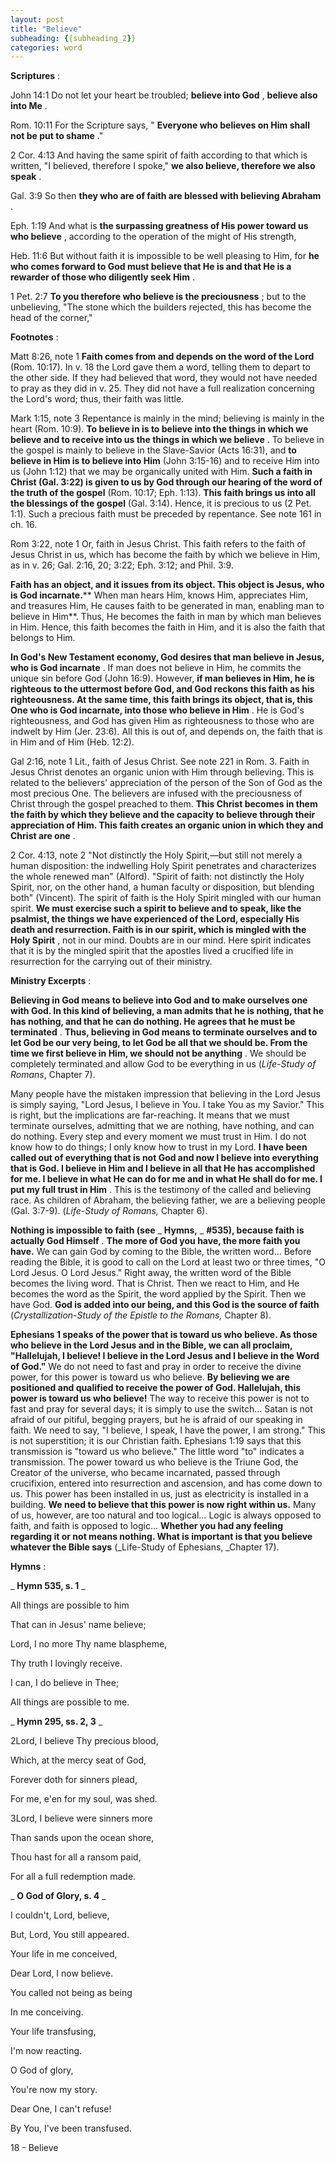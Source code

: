 ```yaml
---
layout: post
title: "Believe"
subheading: {{subheading_2}}
categories: word
---
```


**Scriptures** :

John 14:1 Do not let your heart be troubled; **believe into God** , **believe also into Me** .

Rom. 10:11 For the Scripture says, " **Everyone who believes on Him shall not be put to shame** ."

2 Cor. 4:13 And having the same spirit of faith according to that which is written, "I believed, therefore I spoke," **we also believe, therefore we also speak** .

Gal. 3:9 So then **they who are of faith are blessed with believing Abraham** .

Eph. 1:19 And what is **the surpassing greatness of His power toward us who believe** , according to the operation of the might of His strength,

Heb. 11:6 But without faith it is impossible to be well pleasing to Him, for **he who comes forward to God must believe that He is and that He is a rewarder of those who diligently seek Him** .

1 Pet. 2:7 **To you therefore who believe is the preciousness** ; but to the unbelieving, "The stone which the builders rejected, this has become the head of the corner,"

**Footnotes** :

Matt 8:26, note 1 **Faith comes from and depends on the word of the Lord** (Rom. 10:17). In v. 18 the Lord gave them a word, telling them to depart to the other side. If they had believed that word, they would not have needed to pray as they did in v. 25. They did not have a full realization concerning the Lord's word; thus, their faith was little.

Mark 1:15, note 3 Repentance is mainly in the mind; believing is mainly in the heart (Rom. 10:9). **To believe in is to believe into the things in which we believe and to receive into us the things in which we believe** . To believe in the gospel is mainly to believe in the Slave-Savior (Acts 16:31), and **to believe in Him is to believe into Him** (John 3:15-16) and to receive Him into us (John 1:12) that we may be organically united with Him. **Such a faith in Christ (Gal. 3:22) is given to us by God through our hearing of the word of the truth of the gospel** (Rom. 10:17; Eph. 1:13). **This faith brings us into all the blessings of the gospel** (Gal. 3:14). Hence, it is precious to us (2 Pet. 1:1). Such a precious faith must be preceded by repentance. See note 161 in ch. 16.

Rom 3:22, note 1 Or, faith in Jesus Christ. This faith refers to the faith of Jesus Christ in us, which has become the faith by which we believe in Him, as in v. 26; Gal. 2:16, 20; 3:22; Eph. 3:12; and Phil. 3:9.

**Faith has an object, and it issues from its object. This object is Jesus, who is God incarnate.**** When man hears Him, knows Him, appreciates Him, and treasures Him, He causes faith to be generated in man, enabling man to believe in Him**. Thus, He becomes the faith in man by which man believes in Him. Hence, this faith becomes the faith in Him, and it is also the faith that belongs to Him.

**In God's New Testament economy, God desires that man believe in Jesus, who is God incarnate** . If man does not believe in Him, he commits the unique sin before God (John 16:9). However, **if man believes in Him, he is righteous to the uttermost before God, and God reckons this faith as his righteousness. At the same time, this faith brings its object, that is, this One who is God incarnate, into those who believe in Him** . He is God's righteousness, and God has given Him as righteousness to those who are indwelt by Him (Jer. 23:6). All this is out of, and depends on, the faith that is in Him and of Him (Heb. 12:2).

Gal 2:16, note 1 Lit., faith of Jesus Christ. See note 221 in Rom. 3. Faith in Jesus Christ denotes an organic union with Him through believing. This is related to the believers' appreciation of the person of the Son of God as the most precious One. The believers are infused with the preciousness of Christ through the gospel preached to them. **This Christ becomes in them the faith by which they believe and the capacity to believe through their appreciation of Him. This faith creates an organic union in which they and Christ are one** .

2 Cor. 4:13, note 2 "Not distinctly the Holy Spirit,—but still not merely a human disposition: the indwelling Holy Spirit penetrates and characterizes the whole renewed man" (Alford). "Spirit of faith: not distinctly the Holy Spirit, nor, on the other hand, a human faculty or disposition, but blending both" (Vincent). The spirit of faith is the Holy Spirit mingled with our human spirit. **We must exercise such a spirit to believe and to speak, like the psalmist, the things we have experienced of the Lord, especially His death and resurrection. Faith is in our spirit, which is mingled with the Holy Spirit** , not in our mind. Doubts are in our mind. Here spirit indicates that it is by the mingled spirit that the apostles lived a crucified life in resurrection for the carrying out of their ministry.

**Ministry Excerpts** :

**Believing in God means to believe into God and to make ourselves one with God. In this kind of believing, a man admits that he is nothing, that he has nothing, and that he can do nothing. He agrees that he must be terminated** . **Thus, believing in God means to terminate ourselves and to let God be our very being, to let God be all that we should be. From the time we first believe in Him, we should not be anything** . We should be completely terminated and allow God to be everything in us (_Life-Study of Romans_, Chapter 7).

Many people have the mistaken impression that believing in the Lord Jesus is simply saying, "Lord Jesus, I believe in You. I take You as my Savior." This is right, but the implications are far-reaching. It means that we must terminate ourselves, admitting that we are nothing, have nothing, and can do nothing. Every step and every moment we must trust in Him. I do not know how to do things; I only know how to trust in my Lord. **I have been called out of everything that is not God and now I believe into everything that is God. I believe in Him and I believe in all that He has accomplished for me. I believe in what He can do for me and in what He shall do for me. I put my full trust in Him** . This is the testimony of the called and believing race. As children of Abraham, the believing father, we are a believing people (Gal. 3:7-9). (_Life-Study of Romans,_ Chapter 6).

**Nothing is impossible to faith (see** _ **Hymns,** _ **#535), because faith is actually God Himself** . **The more of God you have, the more faith you have.** We can gain God by coming to the Bible, the written word… Before reading the Bible, it is good to call on the Lord at least two or three times, "O Lord Jesus. O Lord Jesus." Right away, the written word of the Bible becomes the living word. That is Christ. Then we react to Him, and He becomes the word as the Spirit, the word applied by the Spirit. Then we have God. **God is added into our being, and this God is the source of faith** (_Crystallization-Study of the Epistle to the Romans,_ Chapter 8).

**Ephesians 1 speaks of the power that is toward us who believe. As those who believe in the Lord Jesus and in the Bible, we can all proclaim, "Hallelujah, I believe! I believe in the Lord Jesus and I believe in the Word of God."** We do not need to fast and pray in order to receive the divine power, for this power is toward us who believe. **By believing we are positioned and qualified to receive the power of God. Hallelujah, this power is toward us who believe!** The way to receive this power is not to fast and pray for several days; it is simply to use the switch… Satan is not afraid of our pitiful, begging prayers, but he is afraid of our speaking in faith. We need to say, "I believe, I speak, I have the power, I am strong." This is not superstition; it is our Christian faith. Ephesians 1:19 says that this transmission is "toward us who believe." The little word "to" indicates a transmission. The power toward us who believe is the Triune God, the Creator of the universe, who became incarnated, passed through crucifixion, entered into resurrection and ascension, and has come down to us. This power has been installed in us, just as electricity is installed in a building. **We need to believe that this power is now right within us.** Many of us, however, are too natural and too logical… Logic is always opposed to faith, and faith is opposed to logic… **Whether you had any feeling regarding it or not means nothing. What is important is that you believe whatever the Bible says** (_Life-Study of Ephesians, _Chapter 17).

**Hymns** :

_ **Hymn 535, s. 1** _

All things are possible to him

That can in Jesus' name believe;

Lord, I no more Thy name blaspheme,

Thy truth I lovingly receive.

I can, I do believe in Thee;

All things are possible to me.

_ **Hymn 295, ss. 2, 3** _

2Lord, I believe Thy precious blood,

Which, at the mercy seat of God,

Forever doth for sinners plead,

For me, e'en for my soul, was shed.

3Lord, I believe were sinners more

Than sands upon the ocean shore,

Thou hast for all a ransom paid,

For all a full redemption made.

_ **O God of Glory, s. 4** _

I couldn't, Lord, believe,

But, Lord, You still appeared.

Your life in me conceived,

Dear Lord, I now believe.

You called not being as being

In me conceiving.

Your life transfusing,

I'm now reacting.

O God of glory,

You're now my story.

Dear One, I can't refuse!

By You, I've been transfused.

18 - Believe
